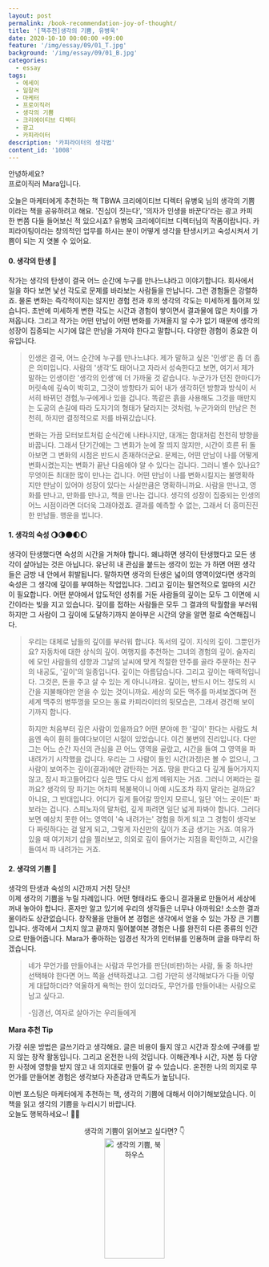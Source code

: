 ```yaml
---
layout: post
permalink: /book-recommendation-joy-of-thought/
title: '[책추천]생각의 기쁨, 유병욱'
date: 2020-10-10 00:00:00 +09:00
feature: '/img/essay/09/01_T.jpg'
background: '/img/essay/09/01_B.jpg'
categories:
  - essay
tags:
  - 에세이
  - 일잘러
  - 마케터
  - 프로이직러
  - 생각의 기쁨
  - 크리에이티브 디렉터
  - 광고
  - 카피라이터
description: '카피라이터의 생각법'
content_id: '1008'
---
```


안녕하세요?<br>프로이직러 Mara입니다.

오늘은 마케터에게 추천하는 책 TBWA 크리에이티브 디렉터 유병욱 님의 생각의 기쁨이라는 책을 공유하려고 해요.  '진심이 짓는다', '의자가 인생을 바꾼다'라는 광고 카피 한 번쯤 다들 들어보신 적 있으시죠? 유병욱 크리에이티브 디렉터님의 작품이랍니다. 카피라이팅이라는 창의적인 업무를 하시는 분이 어떻게 생각을 탄생시키고 숙성시켜서 기쁨이 되는 지 엿볼 수 있어요.

#### 0. 생각의 탄생 🧠

작가는 생각의 탄생이 결국 어느 순간에 누구를 만나느냐라고 이야기합니다. 회사에서 일을 하다 보면 낯선 각도로 문제를 바라보는 사람들을 만납니다. 그런 경험들은 강렬하죠. 물론 변화는 즉각적이지는 않지만 경험 전과 후의 생각의 각도는 미세하게 틀어져 있습니다. 초반에 미세하게 변한 각도는 시간과 경험이 쌓이면서 결과물에 많은 차이를 가져옵니다. 그리고 작가는 어떤 만남이 어떤 변화를 가져올지 알 수가 없기 때문에 생각의 성장이 집중되는 시기에 많은 만남을 가져야 한다고 말합니다. 다양한 경험이 중요한 이유입니다.

> 인생은 결국, 어느 순간에 누구를 만나느냐다.
> 제가 말하고 싶은 '인생'은 좀 더 좁은 의미입니다. 사람의 '생각'도 태어나고 자라서 성숙한다고 보면, 여기서 제가 말하는 인생이란 '생각의 인생'에 더 가까울 것 같습니다. 누군가가 던진 한마디가 머릿속에 깊숙이 박히고, 그것이 방향타가 되어 내가 생각하던 방향과 방식이 서서히 바뀌던 경험,누구에게나 있을 겁니다. 똑같은 흙을 사용해도 그것을 매만지는 도공의 손길에 따라 도자기의 형태가 달라지는 것처럼, 누군가와의 만남은 천천히, 하지만 결정적으로 저를 바꿔갔습니다.
>
> 변화는 가끔 모터보트처럼 순식간에 나타나지만, 대개는 함대처럼 천천히 방향을 바꿉니다. 그래서 단기간에는 그 변화가 눈에 잘 띄지 않지만, 시간이 흐른 뒤 돌아보면 그 변화의 시점은 반드시 존재하더군요. 문제는, 어떤 만남이 나를 어떻게 변화시켰는지는 변화가 끝난 다음에야 알 수 있다는 겁니다. 그러니 별수 있나요? 무엇이든 최대한 많이 만나는 겁니다. 어떤 만남이 나를 변화시킬지는 불명확하지만 만남이 있어야 성장이 있다는 사실만큼은 명확하니까요. 사람을 만나고, 영화를 만나고, 만화를 만나고, 책을 만나는 겁니다. 생각의 성장이 집중되는 인생의 어느 시점이라면 더더욱 그래야겠죠. 결과를 예측할 수 없는, 그래서 더 흥미진진한 만남들. 행운을 빕니다.

#### 1. 생각의 숙성 🌖🌗🌑🌓🌔

생각이 탄생했다면 숙성의 시간을 거쳐야 합니다. 왜냐하면 생각이 탄생했다고 모든 생각이 살아남는 것은 아닙니다. 유난히 내 관심을 붙드는 생각이 있는 가 하면 어떤 생각들은 금방 내 안에서 휘발됩니다. 말하자면 생각의 탄생은 넓이의 영역이었다면 생각의 숙성은 그 생각에 깊이를 부여하는 작업입니다. 그리고 깊이는 필연적으로 얼마의 시간이 필요합니다. 어떤 분야에서 압도적인 성취를 거둔 사람들의 깊이는 모두 그 이면에 시간이라는 빚을 지고 있습니다. 깊이를 접하는 사람들은 모두 그 결과의 탁월함을 부러워 하지만 그 사람이 그 깊이에 도달하기까지 쏟아부은 시간의 양을 알면 절로 숙연해집니다.  

> 우리는 대체로 남들의 깊이를 부러워 합니다. 독서의 깊이. 지식의 깊이. 그뿐인가요? 자동차에 대한 상식의 깊이. 여행지를 추천하는 그녀의 경험의 깊이. 술자리에 모인 사람들의 성향과 그날의 날씨에 맞게 적절한 안주를 골라 주문하는 친구의 내공도, '깊이'의 일종입니다. 깊이는 아름답습니다. 그리고 깊이는 매력적입니다. 그것은, 돈을 주고 살 수 있는 게 아니니까요. 깊이는, 반드시 어느 정도의 시간을 지불해야만 얻을 수 있는 것이니까요. 세상의 모든 맥주를 마셔보겠다며 전 세계 맥주의 병뚜껑을 모으는 동료 카피라이터의 뒷모습은, 그래서 경건해 보이기까지 합니다.
>
> 하지만 처음부터 깊은 사람이 있을까요? 어떤 분야에 한 '깊이' 한다는 사람도 처음엔 속이 훤히 들여다보이던 시절이 있었습니다. 이건 불변의 진리입니다. 다만 그는 어느 순간 자신의 관심을 끈 어느 영역을 골랐고, 시간을 들여 그 영역을 파 내려가기 시작했을 겁니다. 우리는 그 사람이 들인 시간(과정)은 볼 수 없으니, 그 사람이 보여주는 깊이(결과)에만 감탄하는 거죠. 땅을 판다고 다 깊게 들어가지지 않고, 잠시 파고들어갔다 싶은 땅도 다시 쉽게 메워지는 거죠. 그러니 어쩌라는 걸까요? 생각의 땅 파기는 어차피 복불복이니 아예 시도조차 하지 말라는 걸까요? 아니요, 그 반대입니다. 어디가 깊게 들어갈 땅인지 모르니, 일단 '어느 곳이든' 파보라는 겁니다. 스피노자의 말처럼, 깊게 파려면 일단 넓게 파봐야 합니다. 그러다 보면 예상치 못한 어느 영역이 '숙 내려가는' 경험을 하게 되고 그 경험이 생각보다 짜릿하다는 걸 알게 되고, 그렇게 자신만의 깊이가 조금 생기는 거죠. 여유가 있을 때 여기저기 삽을 찔러보고, 의외로 깊이 들어가는 지점을 확인하고, 시간을 들여서 파 내려가는 거죠.

#### 2. 생각의 기쁨 🙈

생각의 탄생과 숙성의 시간까지 거친 당신! <br>
이제 생각의 기쁨을 누릴 차례입니다. 어떤 형태라도 좋으니 결과물로 만들어서 세상에 꺼내 놓아야 합니다. 혼자만 알고 있기에 우리의 생각들은 너무나 아까워요! 소소한 결과물이라도 상관없습니다. 창작물을 만들어 본 경험은 생각에서 얻을 수 있는 가장 큰 기쁨입니다. 생각에서 그치지 않고 끝까지 밀어붙여본 경험은 나를 완전히 다른 종류의 인간으로 만들어줍니다. Mara가 좋아하는 임경선 작가의 인터뷰를 인용하며 글을 마무리 하겠습니다.  

> 네가 무언가를 만들어내는 사람과 무언가를 판단(비판)하는 사람, 둘 중 하나만 선택해야 한다면 어느 쪽을 선택하겠냐고. 그럼 가만히 생각해보다가 다들 이렇게 대답하더라? 억울하게 욕먹는 한이 있더라도, 무언가를 만들어내는 사람으로 남고 싶다고.
>
> -임경선, 여자로 살아가는 우리들에게

**Mara 추천 Tip**

가장 쉬운 방법은 글쓰기라고 생각해요. 글은 비용이 들지 않고 시간과 장소에 구애를 받지 않는 창작 활동입니다. 그리고 온전한 나의 것입니다. 이해관계나 시간, 자본 등 다양한 사정에 영향을 받지 않고 내 의지대로 만들어 갈 수 있습니다. 온전한 나의 의지로 무언가를 만들어본 경험은 생각보다 자존감과 만족도가 높답니다.

이번 포스팅은 마케터에게 추천하는 책, 생각의 기쁨에 대해서 이야기해보았습니다. 이 책을 읽고 생각의 기쁨을 누리시기 바랍니다.  <br>
오늘도 행복하세요~! 🙋‍♀️

<center>생각의 기쁨이 읽어보고 싶다면? 👇</center>

<center><a href="https://coupa.ng/bKZvLk" target="_blank"><img src="https://static.coupangcdn.com/image/affiliate/banner/9ecde9c90d4a2a0a79ba7ce01785ccb4@2x.jpg" alt="생각의 기쁨, 북하우스" width="120" height="240"></a></center>
